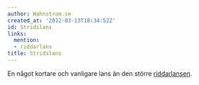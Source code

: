 ```yaml
---
author: Wahnstrom.se
created_at: '2012-03-13T18:34:52Z'
id: Stridslans
links:
  mention:
  - riddarlans
title: Stridslans
---
```


En något kortare och vanligare lans än den större [riddarlansen].

  [riddarlansen]: riddarlans